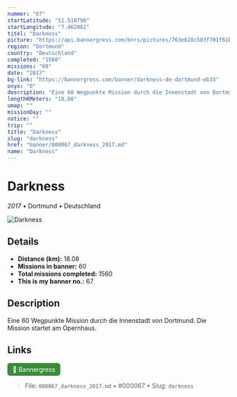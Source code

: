 ```yaml
---
nummer: "67"
startLatitude: "51.510756"
startLongitude: "7.462061"
titel: "Darkness"
picture: "https://api.bannergress.com/bnrs/pictures/763e628c503f701f61b6e54edd67998c"
region: "Dortmund"
country: "Deutschland"
completed: "1560"
missions: "60"
date: "2017"
bg-link: "https://bannergress.com/banner/darkness-de-dortmund-eb33"
onyx: "0"
description: "Eine 60 Wegpunkte Mission durch die Innenstadt von Dortmund. Die Mission startet am Opernhaus."
lengthKMeters: "18,08"
umap: ""
missionDay: ""
notice: ""
trip: ""
title: "Darkness"
slug: "darkness"
href: "banner/000067_darkness_2017.md"
name: "Darkness"
---
```

# Darkness

*2017* • Dortmund • Deutschland

![Darkness](https://api.bannergress.com/bnrs/pictures/763e628c503f701f61b6e54edd67998c)



## Details
- **Distance (km):** 18.08
- **Missions in banner:** 60
- **Total missions completed:** 1560
- **This is my banner no.:** 67



## Description
Eine 60 Wegpunkte Mission durch die Innenstadt von Dortmund. Die Mission startet am Opernhaus.



## Links
<a href="https://bannergress.com/banner/darkness-de-dortmund-eb33" target="_blank" style="display:inline-block;margin-right:8px;padding:6px 12px;background:#3c8b3c;color:#fff;text-decoration:none;border-radius:6px;">🔗 Bannergress</a>



> File: `000067_darkness_2017.md`
> • #000067
> • Slug: `darkness`

